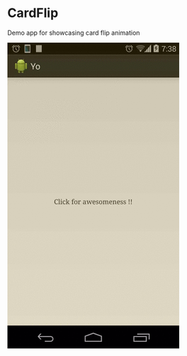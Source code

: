 CardFlip
========

Demo app for showcasing card flip animation


![alt tag](https://raw.githubusercontent.com/sathley/CardFlip/master/demo/demo.gif)
